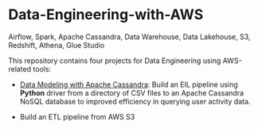 # Data-Engineering-with-AWS
Airflow, Spark, Apache Cassandra, Data Warehouse, Data Lakehouse, S3, Redshift, Athena, Glue Studio

This repository contains four projects for Data Engineering using AWS-related tools:


 - [Data Modeling with Apache Cassandra](https://github.com/Ting-DS/Data-Engineering-with-AWS/tree/main/Data-Modeling-Cassandra):
   Build an EIL pipeline using **Python** driver from a directory of CSV files to an Apache Cassandra NoSQL database to improved efficiency in querying user activity data.

 - Build an ETL pipeline from AWS S3 
